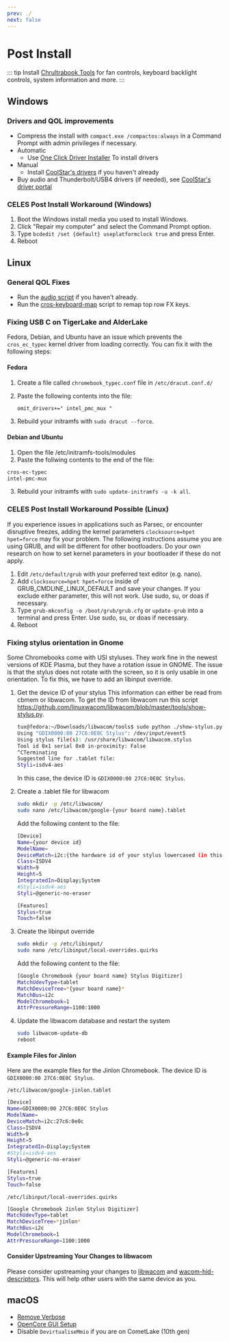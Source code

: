 ```yaml
---
prev: ./
next: false
---
```


# Post Install

::: tip
Install [Chrultrabook Tools](https://github.com/death7654/Chrultrabook-Tools/releases) for fan controls, keyboard backlight controls, system information and more.
:::

## Windows

### Drivers and QOL improvements

- Compress the install with `compact.exe /compactos:always` in a Command Prompt with admin privileges if necessary.
- Automatic
   * Use [One Click Driver Installer](https://github.com/death7654/Chromebook-Driver-Installer) To install drivers
- Manual
   * Install [CoolStar's drivers](https://coolstar.org/chromebook/windows-install.html) if you haven't already
- Buy audio and Thunderbolt/USB4 drivers (if needed), see [CoolStar's driver portal](https://coolstar.org/chromebook/driverlicense/login.html)

### CELES Post Install Workaround (Windows)

1. Boot the Windows install media you used to install Windows.
2. Click "Repair my computer" and select the Command Prompt option.
3. Type `bcdedit /set {default} useplatformclock true` and press Enter.
4. Reboot

## Linux

### General QOL Fixes

- Run the [audio script](https://github.com/WeirdTreeThing/chromebook-linux-audio) if you haven't already.
- Run the [cros-keyboard-map](https://github.com/WeirdTreeThing/cros-keyboard-map) script to remap top row FX keys.

### Fixing USB C on TigerLake and AlderLake

Fedora, Debian, and Ubuntu have an issue which prevents the `cros_ec_typec` kernel driver from loading correctly. You can fix it with the following steps:

#### Fedora

1. Create a file called `chromebook_typec.conf` file in `/etc/dracut.conf.d/`
2. Paste the following contents into the file:

   ```txt
   omit_drivers+=" intel_pmc_mux "
   ```

3. Rebuild your initramfs with `sudo dracut --force`.

#### Debian and Ubuntu

1. Open the file /etc/initramfs-tools/modules 
2. Paste the follwing contents to the end of the file:

  ```txt
  cros-ec-typec
  intel-pmc-mux
  ```

3. Rebuild your initramfs with `sudo update-initramfs -u -k all`.

### CELES Post Install Workaround Possible (Linux)

If you experience issues in applications such as Parsec, or encounter disruptive freezes, adding the kernel parameters `clocksource=hpet hpet=force` may fix your problem. The following instructions assume you are using GRUB, and will be different for other bootloaders. Do your own research on how to set kernel parameters in your bootloader if these do not apply.

1. Edit `/etc/default/grub` with your preferred text editor (e.g. nano).
2. Add `clocksource=hpet hpet=force` inside of GRUB_CMDLINE_LINUX_DEFAULT and save your changes. If you exclude either parameter, this will not work. Use sudo, su, or doas if necessary.
3. Type `grub-mkconfig -o /boot/grub/grub.cfg` or `update-grub` into a terminal and press Enter. Use sudo, su, or doas if necessary.
4. Reboot

### Fixing stylus orientation in Gnome

Some Chromebooks come with USI styluses. They work fine in the newest versions of KDE Plasma, but they have a rotation issue in GNOME. The issue is that the stylus does not rotate with the screen, so it is only usable in one orientation. To fix this, we have to add an libinput override.

1. Get the device ID of your stylus
   This information can either be read from cbmem or libwacom.
   To get the ID from libwacom run this script https://github.com/linuxwacom/libwacom/blob/master/tools/show-stylus.py.
   ``` bash
   tux@fedora:~/Downloads/libwacom/tools$ sudo python ./show-stylus.py 
   Using "GDIX0000:00 27C6:0E0C Stylus": /dev/input/event5
   Using stylus file(s): /usr/share/libwacom/libwacom.stylus
   Tool id 0x1 serial 0x0 in-proximity: False 
   ^CTerminating
   Suggested line for .tablet file:
   Styli=isdv4-aes
   ```
   In this case, the device ID is `GDIX0000:00 27C6:0E0C Stylus`.

2. Create a .tablet file for libwacom
   ``` bash
   sudo mkdir -p /etc/libwacom/
   sudo nano /etc/libwacom/google-{your board name}.tablet
   ```
   Add the following content to the file:
   ``` bash
   [Device]
   Name={your device id}
   ModelName=
   DeviceMatch=i2c:{the hardware id of your stylus lowercased (in this case 27c6:0e0c)}
   Class=ISDV4
   Width=9
   Height=5
   IntegratedIn=Display;System
   #Styli=isdv4-aes
   Styli=@generic-no-eraser

   [Features]
   Stylus=true
   Touch=false
   ```
3. Create the libinput override
   ``` bash
   sudo mkdir -p /etc/libinput/
   sudo nano /etc/libinput/local-overrides.quirks
   ```
   Add the following content to the file:
   ``` bash
   [Google Chromebook {your board name} Stylus Digitizer]
   MatchUdevType=tablet
   MatchDeviceTree=*{your board name}*
   MatchBus=i2c
   ModelChromebook=1
   AttrPressureRange=1100:1000
   ```
4. Update the libwacom database and restart the system
   ``` bash
   sudo libwacom-update-db
   reboot
   ```

#### Example Files for Jinlon
Here are the example files for the Jinlon Chromebook. The device ID is `GDIX0000:00 27C6:0E0C Stylus`.

`/etc/libwacom/google-jinlon.tablet`
``` bash
[Device]
Name=GDIX0000:00 27C6:0E0C Stylus
ModelName=
DeviceMatch=i2c:27c6:0e0c
Class=ISDV4
Width=9
Height=5
IntegratedIn=Display;System
#Styli=isdv4-aes
Styli=@generic-no-eraser

[Features]
Stylus=true
Touch=false
```

`/etc/libinput/local-overrides.quirks`
``` bash
[Google Chromebook Jinlon Stylus Digitizer]
MatchUdevType=tablet
MatchDeviceTree=*jinlon*
MatchBus=i2c
ModelChromebook=1
AttrPressureRange=1100:1000
```
#### Consider Upstreaming Your Changes to libwacom
Please consider upstreaming your changes to [libwacom](https://github.com/linuxwacom/libwacom) and [wacom-hid-descriptors](https://github.com/linuxwacom/wacom-hid-descriptors). This will help other users with the same device as you. 


## macOS 

- [Remove Verbose](https://dortania.github.io/OpenCore-Post-Install/cosmetic/verbose.html#macos-decluttering)
- [OpenCore GUI Setup](https://dortania.github.io/OpenCore-Post-Install/cosmetic/gui.html#setting-up-opencore-s-gui)
- Disable `DevirtualiseMmio` if you are on CometLake (10th gen)
